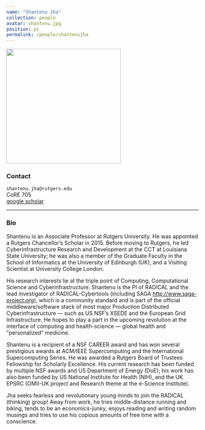 ```yaml
---
name: "Shantenu Jha"
collection: people
avatar: shantenu.jpg
position: pi
permalink: /people/shantenujha
---
```


<img width="300" src="{{site.baseurl}}/images/people/{{page.avatar}}" data-action="zoom">

### Contact

<i class="fa fa-envelope-o"></i>  `shantenu.jha@rutgers.edu`<br>
<i class="fa fa-building"></i> CoRE 705 <br>
<i class="fa fa-bar-chart"></i> [google scholar](https://scholar.google.com/citations?user=vUhIJQMAAAAJ&hl=en&oi=ao) <br>
<hr>

### Bio

Shantenu is an Associate Professor at Rutgers University. He was appointed a Rutgers Chancellor’s Scholar in 2015. Before moving to Rutgers, he led Cyberinfrastructure Research and Development at the CCT at Louisiana State University; he was also a member of the Graduate Faculty in the School of Informatics at the University of Edinburgh (UK), and a Visiting Scientist at University College London.

His research interests lie at the triple point of Computing, Computational Science and Cyberinfrastructure.  Shantenu is the PI of  RADICAL and the lead investigator of RADICAL-Cybertools (including SAGA http://www.saga-project.org), which is a community standard and is part of the official middleware/software stack of most major Production Distributed Cyberinfrastructure — such as US NSF’s XSEDE and the European Grid Infrastructure. He hopes to play a part in the upcoming revolution at the interface of computing and health-science — global health and “personalized” medicine.

Shantenu is a recipient of a NSF CAREER award and has won several prestigious awards at ACM/IEEE Supercomputing and the International Supercomputing Series. He was awarded a Rutgers Board of Trustees Fellowship for Scholarly Excellence.  His current research has been funded by multiple NSF awards and US Department of Energy (DoE); his work has also been funded by US National Institute for Health (NIH), and the UK EPSRC (OMII-UK project and Research theme at the e-Science Institute).

Jha seeks fearless and revolutionary young minds to join the RADICAL (thinking) group! Away from work, he tries middle-distance running and biking, tends to be an economics-junky, enjoys reading and writing random musings and tries to use his copious amounts of free time with a conscience.
